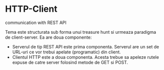 # HTTP-Client
 communication with REST API

 Tema este structurata sub forma unui treasure hunt si urmeaza paradigma de client-server. Ea are doua componente:
 
 - Serverul de tip REST API este prima componenta. Serverul are un set de URL-uri ce vor trebui apelate (programatic) din client. 
 - Clientul HTTP este a doua componenta. Acesta trebue sa apeleze rutele expuse de catre server folosind metode de GET si POST.
